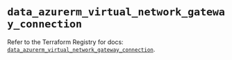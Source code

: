 # `data_azurerm_virtual_network_gateway_connection`

Refer to the Terraform Registry for docs: [`data_azurerm_virtual_network_gateway_connection`](https://registry.terraform.io/providers/hashicorp/azurerm/4.40.0/docs/data-sources/virtual_network_gateway_connection).
